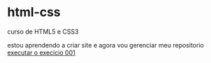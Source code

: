 # html-css
 curso de HTML5 e CSS3

estou aprendendo a criar site e agora vou gerenciar meu repositorio
<a href= "https://anderson-katakurid.github.io/html-css/exercicio/ex01/index.html"> executar o execício 001<a>